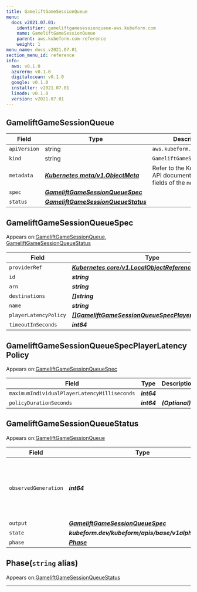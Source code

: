 ```yaml
---
title: GameliftGameSessionQueue
menu:
  docs_v2021.07.01:
    identifier: gameliftgamesessionqueue-aws.kubeform.com
    name: GameliftGameSessionQueue
    parent: aws.kubeform.com-reference
    weight: 1
menu_name: docs_v2021.07.01
section_menu_id: reference
info:
  aws: v0.1.0
  azurerm: v0.1.0
  digitalocean: v0.1.0
  google: v0.1.0
  installer: v2021.07.01
  linode: v0.1.0
  version: v2021.07.01
---
```


## GameliftGameSessionQueue
| Field | Type | Description |
| ------ | ----- | ----------- |
| `apiVersion` | string | `aws.kubeform.com/v1alpha1` |
|    `kind` | string | `GameliftGameSessionQueue` |
| `metadata` | ***[Kubernetes meta/v1.ObjectMeta](https://v1-18.docs.kubernetes.io/docs/reference/generated/kubernetes-api/v1.18/#objectmeta-v1-meta)***|Refer to the Kubernetes API documentation for the fields of the `metadata` field.|
| `spec` | ***[GameliftGameSessionQueueSpec](#gameliftgamesessionqueuespec)***||
| `status` | ***[GameliftGameSessionQueueStatus](#gameliftgamesessionqueuestatus)***||
## GameliftGameSessionQueueSpec

Appears on:[GameliftGameSessionQueue](#gameliftgamesessionqueue), [GameliftGameSessionQueueStatus](#gameliftgamesessionqueuestatus)

| Field | Type | Description |
| ------ | ----- | ----------- |
| `providerRef` | ***[Kubernetes core/v1.LocalObjectReference](https://v1-18.docs.kubernetes.io/docs/reference/generated/kubernetes-api/v1.18/#localobjectreference-v1-core)***||
| `id` | ***string***||
| `arn` | ***string***| ***(Optional)*** |
| `destinations` | ***[]string***| ***(Optional)*** |
| `name` | ***string***||
| `playerLatencyPolicy` | ***[[]GameliftGameSessionQueueSpecPlayerLatencyPolicy](#gameliftgamesessionqueuespecplayerlatencypolicy)***| ***(Optional)*** |
| `timeoutInSeconds` | ***int64***| ***(Optional)*** |
## GameliftGameSessionQueueSpecPlayerLatencyPolicy

Appears on:[GameliftGameSessionQueueSpec](#gameliftgamesessionqueuespec)

| Field | Type | Description |
| ------ | ----- | ----------- |
| `maximumIndividualPlayerLatencyMilliseconds` | ***int64***||
| `policyDurationSeconds` | ***int64***| ***(Optional)*** |
## GameliftGameSessionQueueStatus

Appears on:[GameliftGameSessionQueue](#gameliftgamesessionqueue)

| Field | Type | Description |
| ------ | ----- | ----------- |
| `observedGeneration` | ***int64***| ***(Optional)*** Resource generation, which is updated on mutation by the API Server.|
| `output` | ***[GameliftGameSessionQueueSpec](#gameliftgamesessionqueuespec)***| ***(Optional)*** |
| `state` | ***kubeform.dev/kubeform/apis/base/v1alpha1.State***| ***(Optional)*** |
| `phase` | ***[Phase](#phase)***| ***(Optional)*** |
## Phase(`string` alias)

Appears on:[GameliftGameSessionQueueStatus](#gameliftgamesessionqueuestatus)

---
